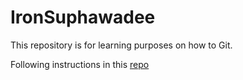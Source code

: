 # IronSuphawadee

This repository is for learning purposes on how to Git.

Following instructions in this [repo](https://github.com/ironhack-labs/lab-git)